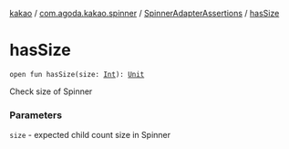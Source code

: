[kakao](../../index.md) / [com.agoda.kakao.spinner](../index.md) / [SpinnerAdapterAssertions](index.md) / [hasSize](./has-size.md)

# hasSize

`open fun hasSize(size: `[`Int`](https://kotlinlang.org/api/latest/jvm/stdlib/kotlin/-int/index.html)`): `[`Unit`](https://kotlinlang.org/api/latest/jvm/stdlib/kotlin/-unit/index.html)

Check size of Spinner

### Parameters

`size` - expected child count size in Spinner